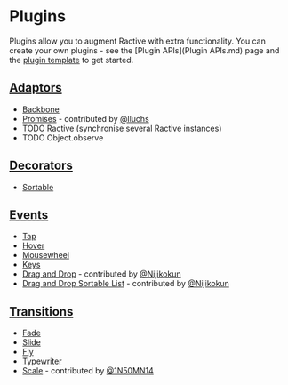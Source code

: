 # Plugins

Plugins allow you to augment Ractive with extra functionality. You can create your own plugins - see the [Plugin APIs](Plugin APIs.md) page and the [plugin template](https://github.com/RactiveJS/Plugin-template) to get started.


## [Adaptors](Adaptors.md)

* [Backbone](http://ractivejs.org/examples/backbone)
* [Promises](http://lluchs.github.io/Ractive-adaptors-Promise/) - contributed by [@lluchs](https://github.com/lluchs)
* TODO Ractive (synchronise several Ractive instances)
* TODO Object.observe


## [Decorators](Decorators.md)

* [Sortable](http://ractivejs.github.io/Ractive-decorators-sortable/)


## [Events](Events.md)

* [Tap](http://ractivejs.github.io/Ractive-events-tap)
* [Hover](http://ractivejs.github.io/Ractive-events-hover)
* [Mousewheel](http://ractivejs.github.io/Ractive-events-mousewheel)
* [Keys](http://ractivejs.github.io/Ractive-events-keys)
* [Drag and Drop](https://github.com/Nijikokun/ractive.drag.drop.js) - contributed by [@Nijikokun](https://github.com/Nijikokun)
* [Drag and Drop Sortable List](https://github.com/Nijikokun/ractive.sortable.js) - contributed by [@Nijikokun](https://github.com/Nijikokun)


## [Transitions](Transitions.md)

* [Fade](http://ractivejs.github.io/Ractive-transitions-fade)
* [Slide](http://ractivejs.github.io/Ractive-transitions-slide)
* [Fly](http://ractivejs.github.io/Ractive-transitions-fly)
* [Typewriter](http://ractivejs.github.io/Ractive-transitions-typewriter)
* [Scale](https://github.com/1N50MN14/Ractive-transitions-scale) - contributed by [@1N50MN14](https://github.com/1N50MN14)
